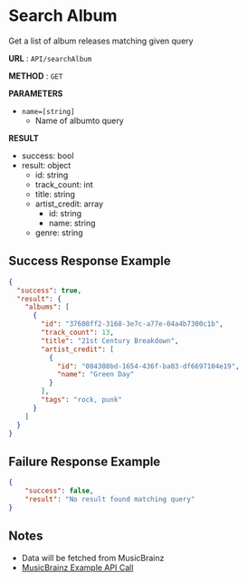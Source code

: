 # Search Album
Get a list of album releases matching given query

**URL** : `API/searchAlbum`

**METHOD** : `GET`

**PARAMETERS**<br>
* `name=[string]`
	* Name of albumto query

**RESULT**<br>
* success: bool
* result: object
	* id: string
	* track_count: int
	* title: string
	* artist_credit: array
		* id: string
		* name: string
	* genre: string 

## Success Response Example
```json
{
  "success": true,
  "result": {
    "albums": [
      {
        "id": "37608ff2-3168-3e7c-a77e-04a4b7300c1b",
        "track_count": 13,
        "title": "21st Century Breakdown",
        "artist_credit": [
          {
            "id": "084308bd-1654-436f-ba03-df6697104e19",
            "name": "Green Day"
          }
        ],
        "tags": "rock, punk"
      }
    ]
  }
}
```

## Failure Response Example
```json
{
	"success": false,
	"result": "No result found matching query"
}
```

## Notes
* Data will be fetched from MusicBrainz
* [MusicBrainz Example API Call](http://musicbrainz.org/ws/2/release-group/?query=%2221st%20century%20breakdown%22%20AND%20type:album&fmt=json)
